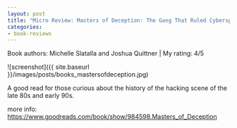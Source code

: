 ```yaml
---
layout: post
title: "Micro Review: Masters of Deception: The Gang That Ruled Cyberspace (Book)"
categories:
- book-reviews
---
```


<p>Book authors: Michelle Slatalla and Joshua Quittner | My rating: 4/5</p>


![screenshot]({{ site.baseurl }}/images/posts/books_mastersofdeception.jpg)


<p>A good read for those curious about the history of the hacking scene of the late 80s and early 90s.</p>
<p>more info: <a href="https://www.goodreads.com/book/show/984598.Masters_of_Deception">https://www.goodreads.com/book/show/984598.Masters_of_Deception</a><p>
